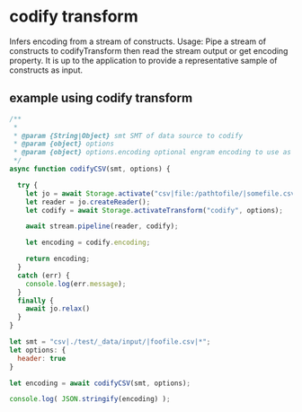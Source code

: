 # codify transform

Infers encoding from a stream of constructs.
Usage: Pipe a stream of constructs to codifyTransform then read the stream output or get encoding property.
It is up to the application to provide a representative sample of constructs as input.

## example using codify transform

```javascript
/**
 *
 * @param {String|Object} smt SMT of data source to codify
 * @param {object} options
 * @param {object} options.encoding optional engram encoding to use as a seed
 */
async function codifyCSV(smt, options) {

  try {
    let jo = await Storage.activate("csv|file:/pathtofile/|somefile.csv|*", {headers: true});
    let reader = jo.createReader();
    let codify = await Storage.activateTransform("codify", options);

    await stream.pipeline(reader, codify);

    let encoding = codify.encoding;

    return encoding;
  }
  catch (err) {
    console.log(err.message);
  }
  finally {
    await jo.relax()
  }
}

let smt = "csv|./test/_data/input/|foofile.csv|*";
let options: {
  header: true
}

let encoding = await codifyCSV(smt, options);

console.log( JSON.stringify(encoding) );
```
